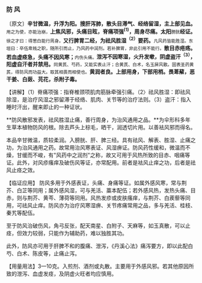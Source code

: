 ### 防 风

〔原文〕**辛甘微温，升浮为阳。搜肝泻肺，散头目滞气、经络留湿，主上部见血。**<small> 用之为使，亦能治崩，</small>**上焦风邪，头痛目眩，脊痛项强<sup>(1)</sup>，周身尽痛。太阳**<small>膀胱</small>**经证。**<small>徐之才曰：得葱白能行周身。</small>**又行脾胃二经，为祛风胜湿<sup>（2）</sup>要药。**<small>凡风药皆能胜湿。东垣曰：卒伍卑贱之职，随所引而止，乃风药中润剂。若补脾胃，非此引用不能行。</small>**散目赤疮疡。若血虚痉急，头痛不因风寒；**<small>内伤头痛。</small>**泄泻不因寒湿，火升发嗽，阴虚盗汗<sup>（3）</sup>，阳虚自汗者并禁用。**<small>同黄芪、芍药，又能实表止汗；合黄芪、白术，名玉屏风散。固表圣药黄芪，得防风而功益大。取其相畏而相使也。</small>**黄润者良。上部用身，下部用梢。畏萆薢，恶干姜、白蔹、芫花，杀附子毒。**

【讲解】（1）脊痛项强：指脊椎颈项肌肉筋脉牵强引痛。（2〉祛风胜湿：即祛风除湿，是治疗风湿之邪留滞于经络、肌肉、关节等的治疗法则。（3）盗汗：指入睡时汗出，醒来即止的一种证状。

**防风散邪发表，祛风胜湿止痛，善行周身，为治风通用之品。**为伞形科多年生草本植物防风的根。除去芦头上棕毛，晒干，润透切片用。以善袪风邪而得名。

本品辛甘微温，质较柔润。入膀胱、肝、脾三经。具有祛风、解表、胜湿、止痛之功，为治风通用之药。故常用治风寒表证、风湿痹证。防风药性缓和，微温而不燥，甘缓而不峻，有"风药中之润剂"之称，故又可用于风热所致的目赤、咽痛等证。此外，对风疹瘙痒及破伤风等证，亦常配用。前者是袪风止痒之功，后者是祛风止痉之效。

【临证应用】 防风多用于外感表证，头痛、身痛等证。如属外感风寒，常与荆芥、白芷等同用；属外感风湿，可与羌活、藁本配伍；若外感风热，发热头痛、目赤，则与荆芥、黄芩、薄荷等同用。风热发疹或皮肤瘙痒，与荆芥、白蒺藜等同用，可祛风止痒。防风亦为治疗风寒湿痹、关节疼痛常用之品，多与羌活、桂枝、秦艽等配伍。

至于防风治破伤风，角弓反张，配天南星、白附子、天麻等，如玉真散，可以止痉，但效力较弱，只能作为辅助药，难以独胜其功。

此外，防风亦可用于肝脾不和的腹痛、泄泻，《丹溪心法》痛泻要方，即以此配白芍、白术、陈皮等，止痛止泻。

【用量用法】3—10克。入煎剂、酒剂或丸散。主要用于外感风邪。若其他原因所致的泄泻、血虚发痉，及阴虚火旺者均应慎用。
